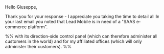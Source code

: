 Hello Giuseppe,

Thank you for your response - I appreciate you taking the time to detail all 
In your last email you noted that Lead Mobile is in need of a "SAAS e-commerce platform". 

%% 
with its direction-side control panel (which can therefore administer all customers in the world) and for my affiliated offices (which will only administer their customers). %%
